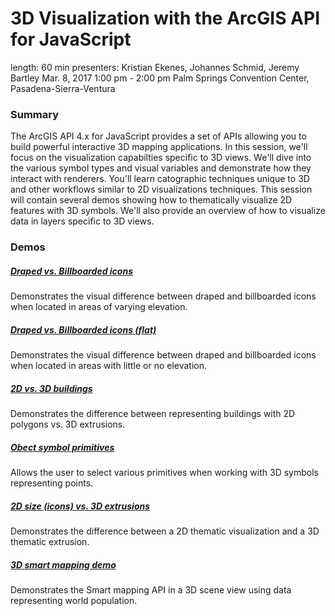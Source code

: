 # 3D Visualization with the ArcGIS API for JavaScript

length: 60 min
presenters: Kristian Ekenes, Johannes Schmid, Jeremy Bartley
Mar. 8, 2017 1:00 pm - 2:00 pm
Palm Springs Convention Center, Pasadena-Sierra-Ventura

### Summary

The ArcGIS API 4.x for JavaScript provides a set of APIs allowing you to build powerful interactive 3D mapping applications. In this session, we'll focus on the visualization capabilties specific to 3D views. We'll dive into the various symbol types and visual variables and demonstrate how they interact with renderers. You'll learn catographic techniques unique to 3D and other workflows similar to 2D visualizations techniques. This session will contain several demos showing how to thematically visualize 2D features with 3D symbols. We'll also provide an overview of how to visualize data in layers specific to 3D views.

### Demos

#####  [Draped vs. Billboarded icons](http://ekenes.github.io/conferences/ds-2017/3d-viz/demos/billboard-draped-elevation-comparison/)

Demonstrates the visual difference between draped and billboarded icons when located in areas of varying elevation.

##### [Draped vs. Billboarded icons (flat)](http://ekenes.github.io/conferences/ds-2017/3d-viz/demos/icons-billboard-draped-comparison/)

Demonstrates the visual difference between draped and billboarded icons when located in areas with little or no elevation.

#####  [2D vs. 3D buildings](http://ekenes.github.io/conferences/ds-2017/3d-viz/demos/buildings-comparison/)

Demonstrates the difference between representing buildings with 2D polygons vs. 3D extrusions.

##### [Obect symbol primitives](http://ekenes.github.io/conferences/ds-2017/3d-viz/demos/object-symbols/)

Allows the user to select various primitives when working with 3D symbols representing points.

##### [2D size (icons) vs. 3D extrusions](http://ekenes.github.io/conferences/ds-2017/3d-viz/demos/size-comparison/)

Demonstrates the difference between a 2D thematic visualization and a 3D thematic extrusion.

##### [3D smart mapping demo](http://ekenes.github.io/conferences/ds-2017/3d-viz/demos/3d-smartmapping/)

Demonstrates the Smart mapping API in a 3D scene view using data representing world population.